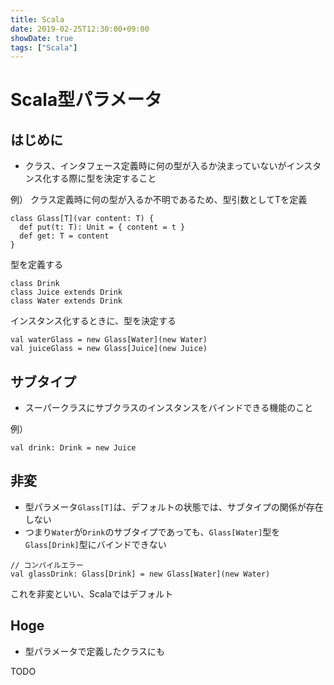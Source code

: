 ```yaml
---
title: Scala
date: 2019-02-25T12:30:00+09:00
showDate: true
tags: ["Scala"]
---
```


# Scala型パラメータ
## はじめに
- クラス、インタフェース定義時に何の型が入るか決まっていないがインスタンス化する際に型を決定すること

例） クラス定義時に何の型が入るか不明であるため、型引数としてTを定義
```
class Glass[T](var content: T) {
  def put(t: T): Unit = { content = t }
  def get: T = content
}
```

型を定義する
```
class Drink
class Juice extends Drink
class Water extends Drink
```

インスタンス化するときに、型を決定する
```
val waterGlass = new Glass[Water](new Water)
val juiceGlass = new Glass[Juice](new Juice)
```

## サブタイプ
- スーパークラスにサブクラスのインスタンスをバインドできる機能のこと

例）
```
val drink: Drink = new Juice
```

## 非変
- 型パラメータ`Glass[T]`は、デフォルトの状態では、サブタイプの関係が存在しない
- つまり`Water`が`Drink`のサブタイプであっても、`Glass[Water]`型を`Glass[Drink]`型にバインドできない

```
// コンパイルエラー
val glassDrink: Glass[Drink] = new Glass[Water](new Water)
```

これを非変といい、Scalaではデフォルト


## Hoge
- 型パラメータで定義したクラスにも



TODO
